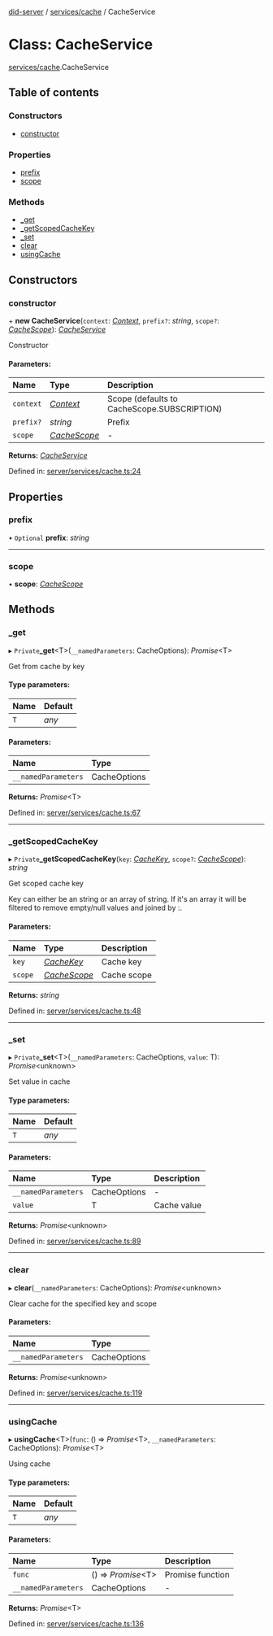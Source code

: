 [did-server](../README.md) / [services/cache](../modules/services_cache.md) / CacheService

# Class: CacheService

[services/cache](../modules/services_cache.md).CacheService

## Table of contents

### Constructors

- [constructor](services_cache.cacheservice.md#constructor)

### Properties

- [prefix](services_cache.cacheservice.md#prefix)
- [scope](services_cache.cacheservice.md#scope)

### Methods

- [\_get](services_cache.cacheservice.md#_get)
- [\_getScopedCacheKey](services_cache.cacheservice.md#_getscopedcachekey)
- [\_set](services_cache.cacheservice.md#_set)
- [clear](services_cache.cacheservice.md#clear)
- [usingCache](services_cache.cacheservice.md#usingcache)

## Constructors

### constructor

\+ **new CacheService**(`context`: [*Context*](graphql_context.context.md), `prefix?`: *string*, `scope?`: [*CacheScope*](../enums/services_cache.cachescope.md)): [*CacheService*](services_cache.cacheservice.md)

Constructor

#### Parameters:

Name | Type | Description |
:------ | :------ | :------ |
`context` | [*Context*](graphql_context.context.md) | Scope (defaults to CacheScope.SUBSCRIPTION)    |
`prefix?` | *string* | Prefix   |
`scope` | [*CacheScope*](../enums/services_cache.cachescope.md) | - |

**Returns:** [*CacheService*](services_cache.cacheservice.md)

Defined in: [server/services/cache.ts:24](https://github.com/Puzzlepart/did/blob/c2c7c3a8/server/services/cache.ts#L24)

## Properties

### prefix

• `Optional` **prefix**: *string*

___

### scope

• **scope**: [*CacheScope*](../enums/services_cache.cachescope.md)

## Methods

### \_get

▸ `Private`**_get**<T\>(`__namedParameters`: CacheOptions): *Promise*<T\>

Get from cache by key

#### Type parameters:

Name | Default |
:------ | :------ |
`T` | *any* |

#### Parameters:

Name | Type |
:------ | :------ |
`__namedParameters` | CacheOptions |

**Returns:** *Promise*<T\>

Defined in: [server/services/cache.ts:67](https://github.com/Puzzlepart/did/blob/c2c7c3a8/server/services/cache.ts#L67)

___

### \_getScopedCacheKey

▸ `Private`**_getScopedCacheKey**(`key`: [*CacheKey*](../modules/services_cache.md#cachekey), `scope?`: [*CacheScope*](../enums/services_cache.cachescope.md)): *string*

Get scoped cache key

Key can either be an string or  an array of string.
If it's an array it will be filtered to remove empty/null
values and joined by :.

#### Parameters:

Name | Type | Description |
:------ | :------ | :------ |
`key` | [*CacheKey*](../modules/services_cache.md#cachekey) | Cache key   |
`scope` | [*CacheScope*](../enums/services_cache.cachescope.md) | Cache scope    |

**Returns:** *string*

Defined in: [server/services/cache.ts:48](https://github.com/Puzzlepart/did/blob/c2c7c3a8/server/services/cache.ts#L48)

___

### \_set

▸ `Private`**_set**<T\>(`__namedParameters`: CacheOptions, `value`: T): *Promise*<unknown\>

Set value in cache

#### Type parameters:

Name | Default |
:------ | :------ |
`T` | *any* |

#### Parameters:

Name | Type | Description |
:------ | :------ | :------ |
`__namedParameters` | CacheOptions | - |
`value` | T | Cache value    |

**Returns:** *Promise*<unknown\>

Defined in: [server/services/cache.ts:89](https://github.com/Puzzlepart/did/blob/c2c7c3a8/server/services/cache.ts#L89)

___

### clear

▸ **clear**(`__namedParameters`: CacheOptions): *Promise*<unknown\>

Clear cache for the specified key and scope

#### Parameters:

Name | Type |
:------ | :------ |
`__namedParameters` | CacheOptions |

**Returns:** *Promise*<unknown\>

Defined in: [server/services/cache.ts:119](https://github.com/Puzzlepart/did/blob/c2c7c3a8/server/services/cache.ts#L119)

___

### usingCache

▸ **usingCache**<T\>(`func`: () => *Promise*<T\>, `__namedParameters`: CacheOptions): *Promise*<T\>

Using cache

#### Type parameters:

Name | Default |
:------ | :------ |
`T` | *any* |

#### Parameters:

Name | Type | Description |
:------ | :------ | :------ |
`func` | () => *Promise*<T\> | Promise function   |
`__namedParameters` | CacheOptions | - |

**Returns:** *Promise*<T\>

Defined in: [server/services/cache.ts:136](https://github.com/Puzzlepart/did/blob/c2c7c3a8/server/services/cache.ts#L136)

